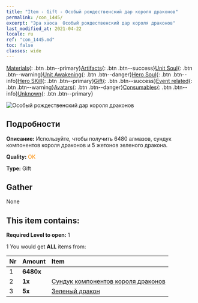 ```yaml
---
title: "Item - Gift - Особый рождественский дар короля драконов"
permalink: /con_1445/
excerpt: "Эра хаоса  Особый рождественский дар короля драконов"
last_modified_at: 2021-04-22
locale: ru
ref: "con_1445.md"
toc: false
classes: wide
---
```

 [Materials](/ItemsRU/){: .btn .btn--primary}[Artifacts](/ItemsRU/Artifacts/){: .btn .btn--success}[Unit Soul](/ItemsRU/UnitSoul/){: .btn .btn--warning}[Unit Awakening](/ItemsRU/UnitAwakening/){: .btn .btn--danger}[Hero Soul](/ItemsRU/HeroSoul/){: .btn .btn--info}[Hero SKill](/ItemsRU/HeroSkill/){: .btn .btn--primary}[Gift](/ItemsRU/Gift/){: .btn .btn--success}[Event related](/ItemsRU/Events/){: .btn .btn--warning}[Avatars](/ItemsRU/Avatars/){: .btn .btn--danger}[Consumables](/ItemsRU/Consumables/){: .btn .btn--info}[Unknown](/ItemsRU/Unknown/){: .btn .btn--primary}

 ![Особый рождественский дар короля драконов](/images/t/i_907059.png)

## Подробности
 **Описание:** Используйте, чтобы получить 6480 алмазов, сундук компонентов короля драконов и 5 жетонов зеленого дракона.

 **Quality:** <span style="color: #FF8C00">OK</span>

 **Type:** Gift

## Gather

  None

## This item contains:

 **Required Level to open:** 1

 1 You would get **ALL** items  from:

  | Nr | Amount |     Item    |
  |:---|:-------|:------------|
  | 1 |  **6480x** | <i class="fas fa-gem"/> |  | 
  | 2 |  **1x** | [Сундук компонентов короля драконов](/ItemsRU/con_1348/) |  | 
  | 3 |  **5x** | [Зеленый дракон](/ItemsRU/unt_205/) |  | 
